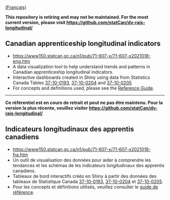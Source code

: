 [(Français)](#indicateurs-longitudinaux-des-apprentis-canadiens)

**This repository is retiring and may not be maintained. For the most current version, please visit https://github.com/statCan/dv-rais-longitudinal/**

## Canadian apprenticeship longitudinal indicators

- https://www150.statcan.gc.ca/n1/pub/71-607-x/71-607-x2021018-eng.htm
- A data visualization tool to help understand trends and patterns in Canadian apprenticeship longitudinal indicators.
- Interactive dashboards created in Shiny using data from Statistics Canada Tables [37-10-0193](https://www150.statcan.gc.ca/t1/tbl1/en/tv.action?pid=3710019301), [37-10-0204](https://www150.statcan.gc.ca/t1/tbl1/en/tv.action?pid=3710020501) and [37-10-0205](https://www150.statcan.gc.ca/t1/tbl1/en/tv.action?pid=3710020501)
- For concepts and definitions used, please see the [Reference Guide](https://www150.statcan.gc.ca/n1/en/catalogue/37200001).

______________________

**Ce référentiel est en cours de retrait et peut ne pas être maintenu. Pour la version la plus récente, veuillez visiter https://github.com/statCan/dv-rais-longitudinal/**

## Indicateurs longitudinaux des apprentis canadiens

- https://www150.statcan.gc.ca/n1/pub/71-607-x/71-607-x2021018-fra.htm
- Un outil de visualisation des données pour aider à comprendre les tendances et les schémas de les indicateurs longitudinaux des apprentis canadiens.
- Tableaux de bord interactifs créés en Shiny à partir des données des tableaux de Statistique Canada  [37-10-0193](https://www150.statcan.gc.ca/t1/tbl1/fr/tv.action?pid=3710019301), [37-10-0204](https://www150.statcan.gc.ca/t1/tbl1/fr/tv.action?pid=3710020501) et [37-10-0205](https://www150.statcan.gc.ca/t1/tbl1/fr/tv.action?pid=3710020501).
- Pour les concepts et définitions utilisés, veuillez consulter le [guide de référence](https://www150.statcan.gc.ca/n1/fr/catalogue/37200001).

